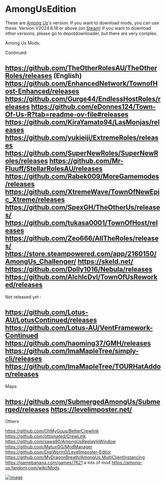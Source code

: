# AmongUsEdition
These are [Among Us](https://store.steampowered.com/app/945360/Among_Us)'s version.
If you want to download mods, you can use these.
Version V2024.6.18 or above.(on [Steam](https://store.steampowered.com/?l=tchinese))
If you want to download other versions, please go to depotdownloader, but there are very complex.

Among Us Mods:

Continued:

https://github.com/TheOtherRolesAU/TheOtherRoles/releases           (English)
https://github.com/EnhancedNetwork/TownofHost-Enhanced/releases
https://github.com/Gurge44/EndlessHostRoles/releases
https://github.com/eDonnes124/Town-Of-Us-R?tab=readme-ov-file#releases
https://github.com/KiraYamato94/LasMonjas/releases
https://github.com/yukieiji/ExtremeRoles/releases
https://github.com/SuperNewRoles/SuperNewRoles/releases
https://github.com/Mr-Fluuff/StellarRolesAU/releases
https://github.com/Rabek009/MoreGamemodes/releases
https://github.com/XtremeWave/TownOfNewEpic_Xtreme/releases
https://github.com/SpexGH/TheOtherUs/releases/
https://github.com/tukasa0001/TownOfHost/releases
https://github.com/Zeo666/AllTheRoles/releases/
https://store.steampowered.com/app/2160150/AmongUs_Challenger/
https://skeld.net/
https://github.com/Dolly1016/Nebula/releases
https://github.com/AlchlcDvl/TownOfUsReworked/releases
---------------------------------------------------------------------
Not released yet :

https://github.com/Lotus-AU/LotusContinued/releases
https://github.com/Lotus-AU/VentFramework-Continued
https://github.com/haoming37/GMH/releases
https://github.com/ImaMapleTree/simply-cli/releases
https://github.com/ImaMapleTree/TOURHatAddon/releases 
---------------------------------------------------------------------
Maps:

https://github.com/SubmergedAmongUs/Submerged/releases
https://levelimposter.net/
--------------------------------------------------------------------- 

Others

https://github.com/OhMyGuus/BetterCrewlink
https://github.com/ottomated/CrewLink
https://github.com/sawa90/AmongUsReplayInWindow
https://github.com/MatuxGG/ModManager
https://github.com/DigiWorm0/LevelImposter-Editor
https://github.com/MyDragonBreath/AmongUs.MultiClientInstancing 
https://gamebanana.com/games/7621  a lots of mod
https://among-us.fandom.com/wiki/Mods






[![image](https://github.com/user-attachments/assets/52d6c345-7adc-480a-80e0-f1c316142353)](https://discord.com/channels/1282658786854699089/1282689574417727508)
